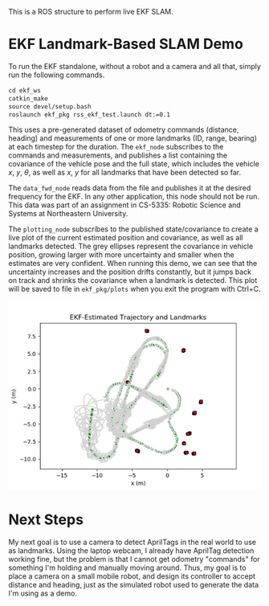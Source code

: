 This is a ROS structure to perform live EKF SLAM.

# EKF Landmark-Based SLAM Demo
To run the EKF standalone, without a robot and a camera and all that, simply run the following commands.

    cd ekf_ws
    catkin_make
    source devel/setup.bash
    roslaunch ekf_pkg rss_ekf_test.launch dt:=0.1

This uses a pre-generated dataset of odometry commands (distance, heading) and measurements of one or more landmarks (ID, range, bearing) at each timestep for the duration. The `ekf_node` subscribes to the commands and measurements, and publishes a list containing the covariance of the vehicle pose and the full state, which includes the vehicle $x$, $y$, $\theta$, as well as $x$, $y$ for all landmarks that have been detected so far. 

The `data_fwd_node` reads data from the file and publishes it at the desired frequency for the EKF. In any other application, this node should not be run. This data was part of an assignment in CS-5335: Robotic Science and Systems at Northeastern University.

The `plotting_node` subscribes to the published state/covariance to create a live plot of the current estimated position and covariance, as well as all landmarks detected. The grey ellipses represent the covariance in vehicle position, growing larger with more uncertainty and smaller when the estimates are very confident. When running this demo, we can see that the uncertainty increases and the position drifts constantly, but it jumps back on track and shrinks the covariance when a landmark is detected. This plot will be saved to file in `ekf_pkg/plots` when you exit the program with Ctrl+C.

![Expected output for this demo.](ekf_ws/src/ekf_pkg/plots/rss_test.png)

<!-- # EKF Derivation -->

# Next Steps
My next goal is to use a camera to detect AprilTags in the real world to use as landmarks. Using the laptop webcam, I already have AprilTag detection working fine, but the problem is that I cannot get odometry "commands" for something I'm holding and manually moving around. Thus, my goal is to place a camera on a small mobile robot, and design its controller to accept distance and heading, just as the simulated robot used to generate the data I'm using as a demo. 